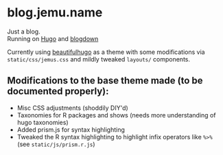 # blog.jemu.name

Just a blog.  
Running on [Hugo](https://gohugo.io/) and [blogdown](https://github.com/rstudio/blogdown)

Currently using [beautifulhugo](https://github.com/halogenica/beautifulhugo) as a theme with some modifications via `static/css/jemus.css` and mildly tweaked `layouts/` components.  

## Modifications to the base theme made (to be documented properly):

- Misc CSS adjustments (shoddily DIY'd)
- Taxonomies for R packages and shows (needs more understanding of hugo taxonomies)
- Added prism.js for syntax highlighting
- Tweaked the R syntax highlighting to highlight infix operators like `%>%` (see `static/js/prism.r.js`)
